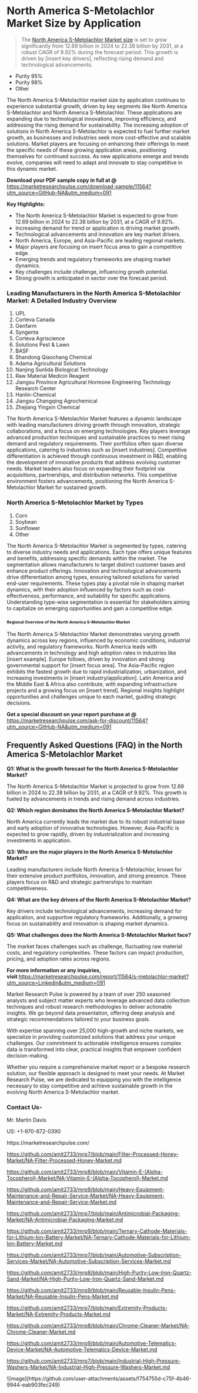 <h1>North America S-Metolachlor Market&nbsp;Size by Application</h1><blockquote><p>The <a href="https://marketresearchpulse.com/download-sample/11564?utm_source=GitHub-NA&amp;utm_medium=091">North America S-Metolachlor Market size</a> is set to grow significantly from 12.69 billion in 2024 to 22.38 billion by 2031, at a robust CAGR of 9.92% during the forecast period. This growth is driven by [insert key drivers], reflecting rising demand and technological advancements.</p></blockquote><ul><li>Purity 95%<li> Purity 98%<li> Other</li></ul><p>The North America S-Metolachlor market size by application continues to experience substantial growth, driven by key segments like North America S-Metolachlor and North America S-Metolachlor. These applications are expanding due to technological innovations, improving efficiency, and addressing the rising demand for sustainability. The increasing adoption of solutions in North America S-Metolachlor is expected to fuel further market growth, as businesses and industries seek more cost-effective and scalable solutions. Market players are focusing on enhancing their offerings to meet the specific needs of these growing application areas, positioning themselves for continued success. As new applications emerge and trends evolve, companies will need to adapt and innovate to stay competitive in this dynamic market.</p><p><strong>Download your PDF sample copy in full at @ </strong><a href="https://marketresearchpulse.com/download-sample/11564?utm_source=GitHub-NA&amp;utm_medium=091">https://marketresearchpulse.com/download-sample/11564?utm_source=GitHub-NA&amp;utm_medium=091</a></p><p><strong>Key Highlights: </strong></p><ul><li>The North America S-Metolachlor Market is expected to grow from 12.69 billion in 2024 to 22.38 billion by 2031, at a CAGR of 9.92%.</li><li>Increasing demand for trend or application is driving market growth.</li><li>Technological advancements and innovation are key market drivers.</li><li>North America, Europe, and Asia-Pacific are leading regional markets.</li><li>Major players are focusing on insert focus area to gain a competitive edge.</li><li>Emerging trends and regulatory frameworks are shaping market dynamics.</li><li>Key challenges include challenge, influencing growth potential.</li><li>Strong growth is anticipated in sector over the forecast period.</li></ul><h3>Leading Manufacturers in the North America S-Metolachlor Market: A Detailed Industry Overview</h3><ol><li>UPL</li><li>Corteva Canada</li><li>Genfarm</li><li>Syngenta</li><li>Corteva Agriscience</li><li>Solutions Pest & Lawn</li><li>BASF</li><li>Shandong Qiaochang Chemical</li><li>Adama Agricultural Solutions</li><li>Nanjing Sunlida Biological Technology</li><li>Raw Material Medicin Reagent</li><li>Jiangsu Province Agricultural Hormone Engineering Technology Research Center</li><li>Hanlin-Chemical</li><li>Jiangsu Changqing Agrochemical</li><li>Zhejiang Yingxin Chemical</li></ol><div class="flex max-w-full flex-col flex-grow"><div class="min-h-8 text-message flex w-full flex-col items-end gap-2 whitespace-normal break-words [.text-message+&amp;]:mt-5" dir="auto" data-message-author-role="assistant" data-message-id="fd8432e4-4910-450d-b182-61b7bfb0a01f" data-message-model-slug="gpt-4o"><div class="flex w-full flex-col gap-1 empty:hidden first:pt-[3px]"><div class="markdown prose w-full break-words dark:prose-invert light"><p>The North America S-Metolachlor Market features a dynamic landscape with leading manufacturers driving growth through innovation, strategic collaborations, and a focus on emerging technologies. Key players leverage advanced production techniques and sustainable practices to meet rising demand and regulatory requirements. Their portfolios often span diverse applications, catering to industries such as [insert industries]. Competitive differentiation is achieved through continuous investment in R&amp;D, enabling the development of innovative products that address evolving customer needs. Market leaders also focus on expanding their footprint via acquisitions, partnerships, and distribution networks. This competitive environment fosters advancements, positioning the North America S-Metolachlor Market for sustained growth.</p></div></div></div></div><h3>North America S-Metolachlor Market by Types</h3><ol><li>Corn<li> Soybean<li> Sunflower<li> Other</li></ol><div class="flex max-w-full flex-col flex-grow"><div class="min-h-8 text-message flex w-full flex-col items-end gap-2 whitespace-normal break-words [.text-message+&amp;]:mt-5" dir="auto" data-message-author-role="assistant" data-message-id="084470be-0bb7-4664-bddf-5156b4f41249" data-message-model-slug="gpt-4o-mini"><div class="flex w-full flex-col gap-1 empty:hidden first:pt-[3px]"><div class="markdown prose w-full break-words dark:prose-invert light"><p>The North America S-Metolachlor Market is segmented by types, catering to diverse industry needs and applications. Each type offers unique features and benefits, addressing specific demands within the market. The segmentation allows manufacturers to target distinct customer bases and enhance product offerings. Innovation and technological advancements drive differentiation among types, ensuring tailored solutions for varied end-user requirements. These types play a pivotal role in shaping market dynamics, with their adoption influenced by factors such as cost-effectiveness, performance, and suitability for specific applications. Understanding type-wise segmentation is essential for stakeholders aiming to capitalize on emerging opportunities and gain a competitive edge.</p></div></div></div></div><h3><span style="font-size: 11px;">Regional Overview of the North America S-Metolachlor Market</span></h3><div class="flex max-w-full flex-col flex-grow"><div class="min-h-8 text-message flex w-full flex-col items-end gap-2 whitespace-normal break-words [.text-message+&amp;]:mt-5" dir="auto" data-message-author-role="assistant" data-message-id="e9038762-ce64-4e30-91c9-9bd413514231" data-message-model-slug="gpt-4o-mini"><div class="flex w-full flex-col gap-1 empty:hidden first:pt-[3px]"><div class="markdown prose w-full break-words dark:prose-invert light"><p>The North America S-Metolachlor Market demonstrates varying growth dynamics across key regions, influenced by economic conditions, industrial activity, and regulatory frameworks. North America leads with advancements in technology and high adoption rates in industries like [insert example]. Europe follows, driven by innovation and strong governmental support for [insert focus area]. The Asia-Pacific region exhibits the fastest growth due to rapid industrialization, urbanization, and increasing investments in [insert industry/application]. Latin America and the Middle East &amp; Africa also contribute, with expanding infrastructure projects and a growing focus on [insert trend]. Regional insights highlight opportunities and challenges unique to each market, guiding strategic decisions.</p></div></div></div></div><p><strong>Get a special discount on your report purchase at @ </strong><a href="https://marketresearchpulse.com/ask-for-discount/11564?utm_source=GitHub-NA&amp;utm_medium=091">https://marketresearchpulse.com/ask-for-discount/11564?utm_source=GitHub-NA&amp;utm_medium=091</a></p><h2>Frequently Asked Questions (FAQ) in the North America S-Metolachlor Market</h2><p><strong>Q1: What is the growth forecast for the North America S-Metolachlor Market?</strong></p><p>The North America S-Metolachlor Market is projected to grow from 12.69 billion in 2024 to 22.38 billion by 2031, at a CAGR of 9.92%. This growth is fueled by advancements in trends and rising demand across industries.</p><p><strong>Q2: Which region dominates the North America S-Metolachlor Market?</strong></p><p>North America currently leads the market due to its robust industrial base and early adoption of innovative technologies. However, Asia-Pacific is expected to grow rapidly, driven by industrialization and increasing investments in application.</p><p><strong>Q3: Who are the major players in the North America S-Metolachlor Market?</strong></p><p>Leading manufacturers include North America S-Metolachlor, known for their extensive product portfolios, innovation, and strong presence. These players focus on R&amp;D and strategic partnerships to maintain competitiveness.</p><p><strong>Q4: What are the key drivers of the North America S-Metolachlor Market?</strong></p><p>Key drivers include technological advancements, increasing demand for application, and supportive regulatory frameworks. Additionally, a growing focus on sustainability and innovation is shaping market dynamics.</p><p><strong>Q5: What challenges does the North America S-Metolachlor Market face?</strong></p><p>The market faces challenges such as challenge, fluctuating raw material costs, and regulatory complexities. These factors can impact production, pricing, and adoption rates across regions.</p><p><strong>For more information or any inquiries, visit&nbsp;</strong><a href="https://marketresearchpulse.com/report/11564/s-metolachlor-market?utm_source=Linkedin&utm_medium=091">https://marketresearchpulse.com/report/11564/s-metolachlor-market?utm_source=Linkedin&utm_medium=091</a></p><p>Market Research Pulse is powered by a team of over 250 seasoned analysts and subject matter experts who leverage advanced data collection techniques and robust research methodologies to deliver actionable insights. We go beyond data presentation, offering deep analysis and strategic recommendations tailored to your business goals.</p><p>With expertise spanning over 25,000 high-growth and niche markets, we specialize in providing customized solutions that address your unique challenges. Our commitment to actionable intelligence ensures complex data is transformed into clear, practical insights that empower confident decision-making.</p><p>Whether you require a comprehensive market report or a bespoke research solution, our flexible approach is designed to meet your needs. At Market Research Pulse, we are dedicated to equipping you with the intelligence necessary to stay competitive and achieve sustainable growth in the evolving North America S-Metolachlor market.</p><h3><strong>Contact Us-</strong></h3><p>Mr. Martin Davis</p><p>US: +1-970-672-0390</p><p>https://marketresearchpulse.com/</p><p><a href="https://github.com/amit2733/mrp7/blob/main/Filter-Processed-Honey-Market/NA-Filter-Processed-Honey-Market.md">https://github.com/amit2733/mrp7/blob/main/Filter-Processed-Honey-Market/NA-Filter-Processed-Honey-Market.md</a></p><p><a href="https://github.com/amit2733/mrp8/blob/main/Vitamin-E-(Alpha-Tocopherol)-Market/NA-Vitamin-E-(Alpha-Tocopherol)-Market.md">https://github.com/amit2733/mrp8/blob/main/Vitamin-E-(Alpha-Tocopherol)-Market/NA-Vitamin-E-(Alpha-Tocopherol)-Market.md</a></p><p><a href="https://github.com/amit2733/mrp9/blob/main/Heavy-Equipment-Maintenance-and-Repair-Service-Market/NA-Heavy-Equipment-Maintenance-and-Repair-Service-Market.md">https://github.com/amit2733/mrp9/blob/main/Heavy-Equipment-Maintenance-and-Repair-Service-Market/NA-Heavy-Equipment-Maintenance-and-Repair-Service-Market.md</a></p><p><a href="https://github.com/amit2733/mrp7/blob/main/Antimicrobial-Packaging-Market/NA-Antimicrobial-Packaging-Market.md">https://github.com/amit2733/mrp7/blob/main/Antimicrobial-Packaging-Market/NA-Antimicrobial-Packaging-Market.md</a></p><p><a href="https://github.com/amit2733/mrp9/blob/main/Ternary-Cathode-Materials-for-Lithium-Ion-Battery-Market/NA-Ternary-Cathode-Materials-for-Lithium-Ion-Battery-Market.md">https://github.com/amit2733/mrp9/blob/main/Ternary-Cathode-Materials-for-Lithium-Ion-Battery-Market/NA-Ternary-Cathode-Materials-for-Lithium-Ion-Battery-Market.md</a></p><p><a href="https://github.com/amit2733/mrp7/blob/main/Automotive-Subscription-Services-Market/NA-Automotive-Subscription-Services-Market.md">https://github.com/amit2733/mrp7/blob/main/Automotive-Subscription-Services-Market/NA-Automotive-Subscription-Services-Market.md</a></p><p><a href="https://github.com/amit2733/mrp8/blob/main/High-Purity-Low-Iron-Quartz-Sand-Market/NA-High-Purity-Low-Iron-Quartz-Sand-Market.md">https://github.com/amit2733/mrp8/blob/main/High-Purity-Low-Iron-Quartz-Sand-Market/NA-High-Purity-Low-Iron-Quartz-Sand-Market.md</a></p><p><a href="https://github.com/amit2733/mrp9/blob/main/Reusable-Insulin-Pens-Market/NA-Reusable-Insulin-Pens-Market.md">https://github.com/amit2733/mrp9/blob/main/Reusable-Insulin-Pens-Market/NA-Reusable-Insulin-Pens-Market.md</a></p><p><a href="https://github.com/amit2733/mrp7/blob/main/Extremity-Products-Market/NA-Extremity-Products-Market.md">https://github.com/amit2733/mrp7/blob/main/Extremity-Products-Market/NA-Extremity-Products-Market.md</a></p><p><a href="https://github.com/amit2733/mrp8/blob/main/Chrome-Cleaner-Market/NA-Chrome-Cleaner-Market.md">https://github.com/amit2733/mrp8/blob/main/Chrome-Cleaner-Market/NA-Chrome-Cleaner-Market.md</a></p><p><a href="https://github.com/amit2733/mrp9/blob/main/Automotive-Telematics-Device-Market/NA-Automotive-Telematics-Device-Market.md">https://github.com/amit2733/mrp9/blob/main/Automotive-Telematics-Device-Market/NA-Automotive-Telematics-Device-Market.md</a></p><p><a href="https://github.com/amit2733/mrp7/blob/main/Industrial-High-Pressure-Washers-Market/NA-Industrial-High-Pressure-Washers-Market.md">https://github.com/amit2733/mrp7/blob/main/Industrial-High-Pressure-Washers-Market/NA-Industrial-High-Pressure-Washers-Market.md</a></p>
![image](https://github.com/user-attachments/assets/f754755d-c75f-4b46-9944-eab903fec249)
